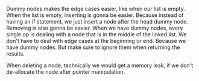 Dummy nodes makes the edge cases easier, like when our list is empty. When the list is empty, inserting is gonna be easier.
Because instead of having an if statement, we just insert a node after the head dummy node. Removing is also gonna be easier.
When we have dummy nodes, every single op is dealing with a node that is in the middle of the linked list. We don't have to deal with
edge cases at the beginning or end. Because we have dummy nodes.
But make sure to ignore them when returning the results.

When deleting a node, technically we would get a memory leak, if we don't de-allocate the node after pointer manipulation.